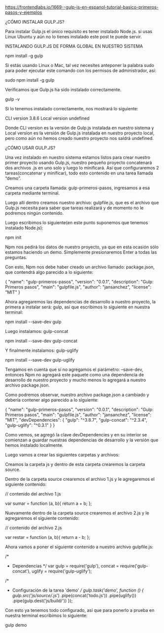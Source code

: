 https://frontendlabs.io/1669--gulp-js-en-espanol-tutorial-basico-primeros-pasos-y-ejemplos

¿CÓMO INSTALAR GULP.JS?

Para instalar Gulp.js el único requisito es tener instalado Node.js. si usas Linux Ubuntu y aún no lo tienes instalado este post te puede servir.

INSTALANDO GULP.JS DE FORMA GLOBAL EN NUESTRO SISTEMA


npm install -g gulp

Si estás usando Linux o Mac, tal vez necesites anteponer la palabra sudo para poder ejecutar este comando con los permisos de administrador, así:


sudo npm install -g gulp

Verificamos que Gulp.js ha sido instalado correctamente.


gulp -v

Si lo tenemos instalado correctamente, nos mostrará lo siguiente:


CLI version 3.8.6
Local version undefined

Donde CLI version es la versión de Gulp.js instalada en nuestro sistema y Local version es la versión de Gulp.js instalada en nuestro proyecto local, pero como aún no hemos creado nuestro proyecto nos saldrá undefined.

¿CÓMO USAR GULP.JS?

Una vez instalado en nuestro sistema estamos listos para crear nuestro primer proyecto usando Gulp.js, nuestro pequeño proyecto concatenará dos archivos .js en uno solo y luego lo minificará. Así que configuraremos 2 tareas(concatenar y minificar), todo esto contenido en una tarea llamada “demo”.

Creamos una carpeta llamada: gulp-primeros-pasos, ingresamos a esa carpeta mediante terminal.

Luego allí dentro creamos nuestro archivo: gulpfile.js, que es el archivo que Gulp.js necesita para saber que tareas realizará y de momento no le podremos ningún contenido.

Luego escribimos lo siguiente(en este punto suponemos que tenemos instalado Node.js):


npm init

Npm nos pedirá los datos de nuestro proyecto, ya que en esta ocasión sólo estamos haciendo un demo. Simplemente presionaremos Enter a todas las preguntas.

Con esto, Npm nos debe haber creado un archivo llamado: package.json, que contendrá algo parecido a lo siguiente:


{
  "name": "gulp-primeros-pasos",
  "version": "0.0.1",
  "description": "Gulp: Primeros pasos",
  "main": "gulpfile.js",
  "author": "jansanchez",
  "license": "MIT"
}

Ahora agregaremos las dependencias de desarrollo a nuestro proyecto, la primera a instalar será: gulp, así que escribimos lo siguiente en nuestra terminal:


npm install --save-dev gulp

Luego instalamos: gulp-concat


npm install --save-dev gulp-concat

Y finalmente instalamos: gulp-uglify


npm install --save-dev gulp-uglify

Tengamos en cuenta que sí no agregamos el parámetro: –save-dev, entonces Npm no agregará este paquete como una dependencia de desarrollo de nuestro proyecto y mucho menos lo agregará a nuestro archivo package.json.

Como podremos observar, nuestro archivo package.json a cambiado y debería contener algo parecido a lo siguiente:


{
  "name": "gulp-primeros-pasos",
  "version": "0.0.1",
  "description": "Gulp: Primeros pasos",
  "main": "gulpfile.js",
  "author": "jansanchez",
  "license": "MIT",
  "devDependencies": {
    "gulp": "^3.8.7",
    "gulp-concat": "^2.3.4",
    "gulp-uglify": "^0.3.1"
  }
}

Como vemos, se agregó la clave devDependencies y en su interior se comienzan a guardar nuestras dependencias de desarrollo y la versión que hemos instalado localmente.

Luego vamos a crear las siguientes carpetas y archivos:

Creamos la carpeta js y dentro de esta carpeta crearemos la carpeta source.

Dentro de la carpeta source crearemos el archivo 1.js y le agregaremos el siguiente contenido:


// contenido del archivo 1.js

var sumar = function (a, b){
  return a + b;
};

Nuevamente dentro de la carpeta source crearemos el archivo 2.js y le agregaremos el siguiente contenido:


// contenido del archivo 2.js

var restar = function (a, b){
  return a - b;
};

Ahora vamos a poner el siguiente contenido a nuestro archivo gulpfile.js:


/*
* Dependencias
*/
var gulp = require('gulp'),
  concat = require('gulp-concat'),
  uglify = require('gulp-uglify');

/*
* Configuración de la tarea 'demo'
*/
gulp.task('demo', function () {
  gulp.src('js/source/*.js')
  .pipe(concat('todo.js'))
  .pipe(uglify())
  .pipe(gulp.dest('js/build/'))
});

Con esto ya tenemos todo configurado, así que para ponerlo a prueba en nuestra terminal escribimos lo siguiente:


gulp demo

